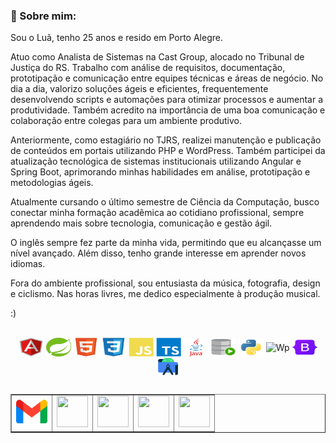 ### 🌙 Sobre mim:
Sou o Luã, tenho 25 anos e resido em Porto Alegre.

Atuo como Analista de Sistemas na Cast Group, alocado no Tribunal de Justiça do RS. Trabalho com análise de requisitos, documentação, prototipação e comunicação entre equipes técnicas e áreas de negócio. No dia a dia, valorizo soluções ágeis e eficientes, frequentemente desenvolvendo scripts e automações para otimizar processos e aumentar a produtividade. Também acredito na importância de uma boa comunicação e colaboração entre colegas para um ambiente produtivo.

Anteriormente, como estagiário no TJRS, realizei manutenção e publicação de conteúdos em portais utilizando PHP e WordPress. Também participei da atualização tecnológica de sistemas institucionais utilizando Angular e Spring Boot, aprimorando minhas habilidades em análise, prototipação e metodologias ágeis.

Atualmente cursando o último semestre de Ciência da Computação, busco conectar minha formação acadêmica ao cotidiano profissional, sempre aprendendo mais sobre tecnologia, comunicação e gestão ágil.

O inglês sempre fez parte da minha vida, permitindo que eu alcançasse um nível avançado. Além disso, tenho grande interesse em aprender novos idiomas.

Fora do ambiente profissional, sou entusiasta da música, fotografia, design e ciclismo. Nas horas livres, me dedico especialmente à produção musical.

:)

<div align="center" inline_block"><br>
  <img align="center" alt="Angular" height="30" width="40" src="https://raw.githubusercontent.com/devicons/devicon/master/icons/angularjs/angularjs-original.svg">
  <img align="center" alt="SpringBoot" height="30" width="40" src="https://raw.githubusercontent.com/devicons/devicon/master/icons/spring/spring-original.svg">
  <img align="center" alt="HTML" height="30" width="40" src="https://raw.githubusercontent.com/devicons/devicon/master/icons/html5/html5-original.svg">
  <img align="center" alt="CSS" height="30" width="40" src="https://raw.githubusercontent.com/devicons/devicon/master/icons/css3/css3-original.svg">
  <img align="center" alt="Js" height="30" width="40" src="https://raw.githubusercontent.com/devicons/devicon/master/icons/javascript/javascript-plain.svg">
  <img align="center" alt="Ts" height="30" width="40" src="https://raw.githubusercontent.com/devicons/devicon/master/icons/typescript/typescript-plain.svg">
  <img align="center" alt="Java" height="30" width="40" src="https://raw.githubusercontent.com/devicons/devicon/master/icons/java/java-original-wordmark.svg">
  <img align="center" alt="SQLDev" height="30" width="40" src="https://raw.githubusercontent.com/devicons/devicon/master/icons/sqldeveloper/sqldeveloper-original.svg">
  <img align="center" alt="Python" height="30" width="40" src="https://raw.githubusercontent.com/devicons/devicon/master/icons/python/python-original.svg">
  <img align="center" alt="Wp" height="30" width="30" src="Ícones/WordPress Icon.png">
  <img align="center" alt="Bootstrap" height="30" width="40" src="https://raw.githubusercontent.com/devicons/devicon/master/icons/bootstrap/bootstrap-original.svg">
  <img align="center" alt="AndroidStudio" height="30" width="40" src= "https://github.com/devicons/devicon/blob/master/icons/androidstudio/androidstudio-original.svg">
</div>

  ##

<div>
      <table border="1" align="center">
        <tr>
            <td align="center"><a href="mailto:luaornelas@gmail.com"><img height="50" width="50" src="Ícones/Gmail Icon.png" target="_blank"></td>
            <td align="center"><a href="https://www.linkedin.com/in/lu%C3%A3-ornelas/" target="_blank"><img height="50" width="50" src="Ícones/LinkedIn Icon.png" target="_blank"></td>
            <td align="center"><a href="https://instagram.com/luornel" target="_blank"><img height="50" width="50" src="Ícones/Instagram Icon.png" target="_blank"></td>
            <td align="center"><a href="https://www.tiktok.com/@luornel" target="_blank"><img height="50" width="50" src="Ícones/TikTok Icon.png" target="_blank"></td>
            <td align="center"><a href="https://soundcloud.com/luornel" target="_blank"><img height="50" width="50" src="Ícones/Soundcloud Icon.png" target="_blank"></td>
        </tr>
    </table>
</div>
